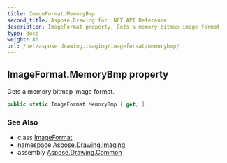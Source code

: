 ```yaml
---
title: ImageFormat.MemoryBmp
second_title: Aspose.Drawing for .NET API Reference
description: ImageFormat property. Gets a memory bitmap image format
type: docs
weight: 80
url: /net/aspose.drawing.imaging/imageformat/memorybmp/
---
```

## ImageFormat.MemoryBmp property

Gets a memory bitmap image format.

```csharp
public static ImageFormat MemoryBmp { get; }
```

### See Also

* class [ImageFormat](../)
* namespace [Aspose.Drawing.Imaging](../../imageformat/)
* assembly [Aspose.Drawing.Common](../../../)


